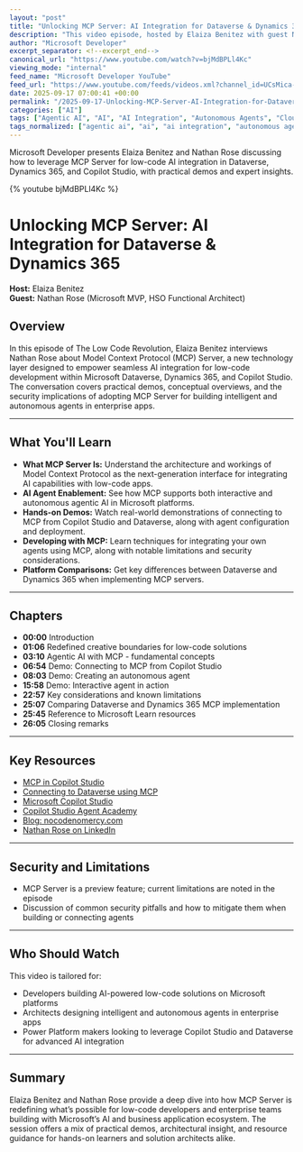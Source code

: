 ```yaml
---
layout: "post"
title: "Unlocking MCP Server: AI Integration for Dataverse & Dynamics 365"
description: "This video episode, hosted by Elaiza Benitez with guest Nathan Rose (Microsoft MVP and HSO Functional Architect), explores how the Model Context Protocol (MCP) Server enables seamless AI integration for low-code development through Dataverse, Dynamics 365, and Copilot Studio. The episode provides hands-on demos, discusses interactive and autonomous agentic AI, and outlines both opportunities and limitations—including security considerations. Designed for developers and solution architects, the content is valuable for those building intelligent agents or incorporating AI within enterprise Microsoft platforms."
author: "Microsoft Developer"
excerpt_separator: <!--excerpt_end-->
canonical_url: "https://www.youtube.com/watch?v=bjMdBPLl4Kc"
viewing_mode: "internal"
feed_name: "Microsoft Developer YouTube"
feed_url: "https://www.youtube.com/feeds/videos.xml?channel_id=UCsMica-v34Irf9KVTh6xx-g"
date: 2025-09-17 07:00:41 +00:00
permalink: "/2025-09-17-Unlocking-MCP-Server-AI-Integration-for-Dataverse-and-Dynamics-365.html"
categories: ["AI"]
tags: ["Agentic AI", "AI", "AI Integration", "Autonomous Agents", "Cloud Computing", "Copilot Studio", "Dataverse", "Dev", "Development", "Dynamics 365", "Enterprise Applications", "Interactive Agents", "Low Code Development", "MCP", "MCP Server", "Microsoft", "Microsoft Learn", "Microsoft MVP", "Preview Features", "Security Considerations", "Tech", "Technology", "Videos"]
tags_normalized: ["agentic ai", "ai", "ai integration", "autonomous agents", "cloud computing", "copilot studio", "dataverse", "dev", "development", "dynamics 365", "enterprise applications", "interactive agents", "low code development", "mcp", "mcp server", "microsoft", "microsoft learn", "microsoft mvp", "preview features", "security considerations", "tech", "technology", "videos"]
---
```


Microsoft Developer presents Elaiza Benitez and Nathan Rose discussing how to leverage MCP Server for low-code AI integration in Dataverse, Dynamics 365, and Copilot Studio, with practical demos and expert insights.<!--excerpt_end-->

{% youtube bjMdBPLl4Kc %}

# Unlocking MCP Server: AI Integration for Dataverse & Dynamics 365

**Host:** Elaiza Benitez  
**Guest:** Nathan Rose (Microsoft MVP, HSO Functional Architect)

## Overview

In this episode of The Low Code Revolution, Elaiza Benitez interviews Nathan Rose about Model Context Protocol (MCP) Server, a new technology layer designed to empower seamless AI integration for low-code development within Microsoft Dataverse, Dynamics 365, and Copilot Studio. The conversation covers practical demos, conceptual overviews, and the security implications of adopting MCP Server for building intelligent and autonomous agents in enterprise apps.

---

## What You'll Learn

- **What MCP Server Is:** Understand the architecture and workings of Model Context Protocol as the next-generation interface for integrating AI capabilities with low-code apps.
- **AI Agent Enablement:** See how MCP supports both interactive and autonomous agentic AI in Microsoft platforms.
- **Hands-on Demos:** Watch real-world demonstrations of connecting to MCP from Copilot Studio and Dataverse, along with agent configuration and deployment.
- **Developing with MCP:** Learn techniques for integrating your own agents using MCP, along with notable limitations and security considerations.
- **Platform Comparisons:** Get key differences between Dataverse and Dynamics 365 when implementing MCP servers.

---

## Chapters

- **00:00** Introduction
- **01:06** Redefined creative boundaries for low-code solutions
- **03:10** Agentic AI with MCP - fundamental concepts
- **06:54** Demo: Connecting to MCP from Copilot Studio
- **08:03** Demo: Creating an autonomous agent
- **15:58** Demo: Interactive agent in action
- **22:57** Key considerations and known limitations
- **25:07** Comparing Dataverse and Dynamics 365 MCP implementation
- **25:45** Reference to Microsoft Learn resources
- **26:05** Closing remarks

---

## Key Resources

- [MCP in Copilot Studio](https://learn.microsoft.com/en-us/microsoft-copilot-studio/agent-extend-action-mcp)
- [Connecting to Dataverse using MCP](https://learn.microsoft.com/en-us/power-apps/maker/data-platform/data-platform-mcps)
- [Microsoft Copilot Studio](https://aka.ms/copilotstudio)
- [Copilot Studio Agent Academy](https://aka.ms/agent-academy)
- [Blog: nocodenomercy.com](http://nocodenomercy.com/)
- [Nathan Rose on LinkedIn](https://www.linkedin.com/in/nathanroseakl)

---

## Security and Limitations

- MCP Server is a preview feature; current limitations are noted in the episode
- Discussion of common security pitfalls and how to mitigate them when building or connecting agents

---

## Who Should Watch

This video is tailored for:  

- Developers building AI-powered low-code solutions on Microsoft platforms
- Architects designing intelligent and autonomous agents in enterprise apps
- Power Platform makers looking to leverage Copilot Studio and Dataverse for advanced AI integration

---

## Summary

Elaiza Benitez and Nathan Rose provide a deep dive into how MCP Server is redefining what’s possible for low-code developers and enterprise teams building with Microsoft’s AI and business application ecosystem. The session offers a mix of practical demos, architectural insight, and resource guidance for hands-on learners and solution architects alike.
